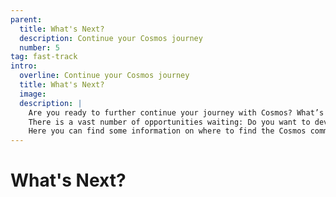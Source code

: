 ```yaml
---
parent:
  title: What's Next?
  description: Continue your Cosmos journey
  number: 5
tag: fast-track
intro:
  overline: Continue your Cosmos journey
  title: What's Next?
  image: 
  description: |
    Are you ready to further continue your journey with Cosmos? What’s next? <br/><br/>
    There is a vast number of opportunities waiting: Do you want to develop your own application-specific blockchain? Or, contribute to the SDK development? <br/><br/>
    Here you can find some information on where to find the Cosmos community, a contact form, and information on the grants program to help you navigate your journey.
---
```


<ModuleLandingPage>

# What's Next?

</ModuleLandingPage>
